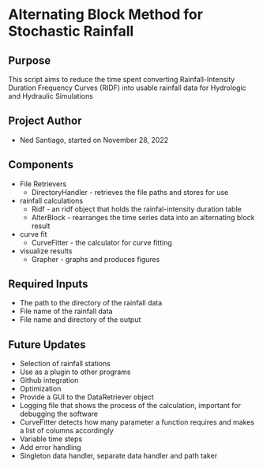 # Alternating Block Method for Stochastic Rainfall

## Purpose
This script aims to reduce the time spent converting Rainfall-Intensity Duration Frequency Curves (RIDF) into usable rainfall data for Hydrologic and Hydraulic Simulations

## Project Author
* Ned Santiago, started on November 28, 2022

## Components
* File Retrievers
    * DirectoryHandler - retrieves the file paths and stores for use
* rainfall calculations
    * Ridf - an ridf object that holds the rainfal-intensity duration table
    * AlterBlock - rearranges the time series data into an alternating block result
* curve fit
    * CurveFitter - the calculator for curve fitting
* visualize results
    * Grapher - graphs and produces figures

## Required Inputs
* The path to the directory of the rainfall data
* File name of the rainfall data
* File name and directory of the output

## Future Updates
* Selection of rainfall stations
* Use as a plugin to other programs
* Github integration
* Optimization
* Provide a GUI to the DataRetriever object
* Logging file that shows the process of the calculation, important for debugging the software
* CurveFitter detects how many parameter a function requires and makes a list of columns accordingly
* Variable time steps
* Add error handling
* Singleton data handler, separate data handler and path taker